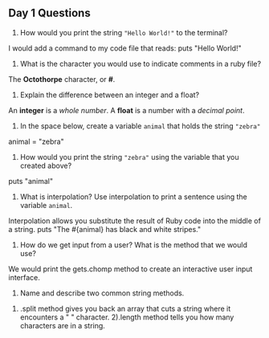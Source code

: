 ## Day 1 Questions

1. How would you print the string `"Hello World!"` to the terminal?

I would add a command to my code file that reads:
puts "Hello World!"

1. What is the character you would use to indicate comments in a ruby file?

The **Octothorpe** character, or **#**.

1. Explain the difference between an integer and a float?

An **integer** is a *whole number*. A **float** is a number with a *decimal point*.

1. In the space below, create a variable `animal` that holds the string `"zebra"`

animal = "zebra"

1. How would you print the string `"zebra"` using the variable that you created above?

puts "animal"

1. What is interpolation? Use interpolation to print a sentence using the variable `animal`.

Interpolation allows you substitute the result of Ruby code into the middle of a string.
puts "The #{animal} has black and white stripes."

1. How do we get input from a user? What is the method that we would use?

We would print the gets.chomp method to create an interactive user input interface.

1. Name and describe two common string methods.

1) .split method gives you back an array that cuts a string where it encounters a " " character.
2).length method tells you how many characters are in a string.
